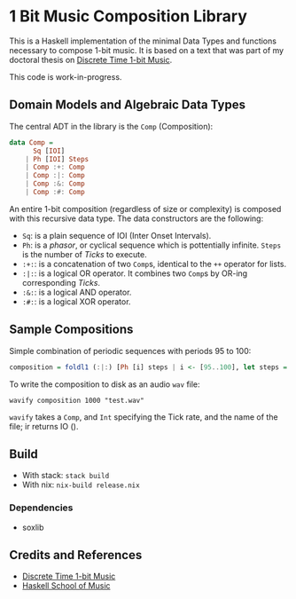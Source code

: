 [Discrete Time 1-bit Music]: http://victoradan.github.io/discrete-time-1-bit-music.html
[Haskell School of Music]: http://haskell.cs.yale.edu/wp-content/uploads/2015/03/HSoM.pdf

# 1 Bit Music Composition Library

This is a Haskell implementation of the minimal Data Types and functions necessary to compose 1-bit music. It is based on a text that was part of my doctoral thesis on [Discrete Time 1-bit Music].

This code is work-in-progress.

## Domain Models and Algebraic Data Types

The central ADT in the library is the `Comp` (Composition):
```haskell
data Comp =
      Sq [IOI]
    | Ph [IOI] Steps
    | Comp :+: Comp 
    | Comp :|: Comp
    | Comp :&: Comp 
    | Comp :#: Comp 
```
An entire 1-bit composition (regardless of size or complexity) is composed with this recursive data type. 
The data constructors are the following:
- `Sq`: is a plain sequence of IOI (Inter Onset Intervals).
- `Ph`: is a *phasor*, or cyclical sequence which is pottentially infinite. `Steps` is the number of *Ticks* to execute.
- `:+:`: is a concatenation of two `Comp`s, identical to the `++` operator for lists. 
- `:|:`: is a logical OR operator. It combines two `Comp`s by OR-ing corresponding *Ticks*.
- `:&:`: is a logical AND operator.
- `:#:`: is a logical XOR operator.

## Sample Compositions
Simple combination of periodic sequences with periods 95 to 100:
```haskell
composition = foldl1 (:|:) [Ph [i] steps | i <- [95..100], let steps = 30000]
```
To write the composition to disk as an audio `wav` file:
```
wavify composition 1000 "test.wav"
```
`wavify` takes a `Comp`, and `Int` specifying the Tick rate, and the name of the file; ir returns IO ().

## Build
- With stack: `stack build`
- With nix: `nix-build release.nix`


### Dependencies
- soxlib

## Credits and References
- [Discrete Time 1-bit Music]
- [Haskell School of Music]
